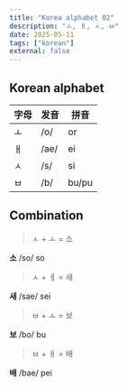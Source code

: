 ```yaml
---
title: "Korea alphabet 02"
description: "ㅗ, ㅐ, ㅅ, ㅂ"
date: 2025-05-11
tags: ["korean"]
external: false
---
```


## Korean alphabet

| 字母 | 发音 | 拼音  |
| ---- | ---- | ----- |
| ㅗ   | /o/  | or    |
| ㅐ   | /ae/ | ei    |
| ㅅ   | /s/  | si    |
| ㅂ   | /b/  | bu/pu |

## Combination

> ㅅ + ㅗ = 소

**소** /so/ so

> ㅅ + ㅔ = 새

**새** /sae/ sei

> ㅂ + ㅗ = 보

**보** /bo/ bu

> ㅂ + ㅐ = 배

**배** /bae/ pei
